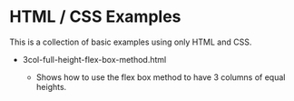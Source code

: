 HTML / CSS Examples
=============
This is a collection of basic examples using only HTML and CSS.


* 3col-full-height-flex-box-method.html

    * Shows how to use the flex box method to have 3 columns of equal heights.
